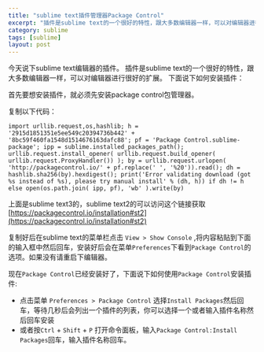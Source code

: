 ```yaml
---
title: "sublime text插件管理器Package Control"
excerpt: "插件是sublime text的一个很好的特性，跟大多数编辑器一样，可以对编辑器进行很好的扩展。"
category: sublime
tags: [sublime]
layout: post
---
```



今天说下sublime text编辑器的插件。
插件是sublime text的一个很好的特性，跟大多数编辑器一样，可以对编辑器进行很好的扩展。
下面说下如何安装插件：

首先要想安装插件，就必须先安装package control包管理器。

复制以下代码：

```
import urllib.request,os,hashlib; h = '2915d1851351e5ee549c20394736b442' + '8bc59f460fa1548d1514676163dafc88'; pf = 'Package Control.sublime-package'; ipp = sublime.installed_packages_path(); urllib.request.install_opener( urllib.request.build_opener( urllib.request.ProxyHandler()) ); by = urllib.request.urlopen( 'http://packagecontrol.io/' + pf.replace(' ', '%20')).read(); dh = hashlib.sha256(by).hexdigest(); print('Error validating download (got %s instead of %s), please try manual install' % (dh, h)) if dh != h else open(os.path.join( ipp, pf), 'wb' ).write(by)
```

上面是sublime text3的，sublime text2的可以访问这个链接获取[https://packagecontrol.io/installation#st2](https://packagecontrol.io/installation#st2)

复制好后在sublime text的菜单栏点击 `View > Show Console` ,将内容粘贴到下面的输入框中然后回车，安装好后会在菜单`Preferences`下看到`Package Control`的选项。如果没有请重启下编辑器。

现在`Package Control`已经安装好了，下面说下如何使用`Package Control`安装插件:

* 点击菜单 `Preferences > Package Control` 选择`Install Packages`然后回车，等待几秒后会列出一个插件的列表，你可以选择一个或者输入插件名称然后回车安装
* 或者按`Ctrl` + `Shift` + `P` 打开命令面板，输入`Package Control:Install Packages`回车，输入插件名称回车。